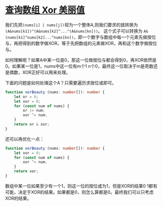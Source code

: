 # [查询数组 Xor 美丽值](https://leetcode.cn/problems/find-xor-beauty-of-array/)

我们先把```(nums[i] | nums[j])```视为一个整体A,则我们要求的就转换为```(A&nums[k1])^(A&nums[k2]^...^(A&nums[kn]))```。 这个式子可以转换为 ```A&(nums[k1]^nums[k2]...^nums[kn])```，即一个数字与数组中每一个元素先做按位与，再把得到的数字做XOR，等于先把数组的元素做XOR，再和这个数字做按位与。

如何理解呢？如果A中某一位是0，那这一位做按位与都会得到0，再XOR依然是0。如果某一位是1，nums中这一位有m个1 n个0，最终这一位取决于m是奇数还是偶数，XOR正好可以用来处理。

下面的问题是如何处理这个A？只需要遍历求按位或即可。

```typescript
function xorBeauty (nums: number[]): number {
    let or = 0;
    let xor = 0;
    for (const num of nums) {
        or |= num;
        xor ^= num;
    }
    return or & xor;
}
```

还可以再优化一点：

```typescript
function xorBeauty (nums: number[]): number {
    let xor = 0;
    for (const num of nums) {
        xor ^= num;
    }
    return xor;
}
```

数组中某一位如果至少有一个1，则这一位的按位或为1，但是XOR的结果0 1都有可能，决定于XOR的结果。如果都是0，则怎么算都是0。最终我们可以只考虑XOR的结果。
